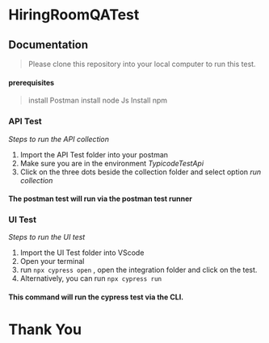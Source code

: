 # HiringRoomQATest

## Documentation

> Please clone this repository into your local computer to run this test.

#### prerequisites

>install Postman
>install node Js
>Install npm 

### API Test
*Steps to run the API collection*
1. Import the API Test folder into your postman 
2. Make sure you are in the environment *TypicodeTestApi*
3. Click on the three dots beside the collection folder and select option *run collection*
#### The postman test will run via the postman test runner

### UI Test
*Steps to run the UI test*
1. Import the UI Test folder into VScode
2. Open your terminal
3. run `npx cypress open` , open the integration folder and click on the test.
4. Alternatively, you can run `npx cypress run`
#### This command will run the cypress test via the CLI. 

# Thank You
